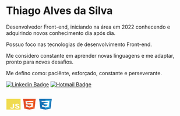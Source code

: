 # Thiago Alves da Silva

Desenvolvedor Front-end, iniciando na área em 2022 conhecendo e adquirindo novos conhecimento dia após dia.

Possuo foco nas tecnologias de desenvolvimento Front-end.

Me considero constante em aprender novas linguagens e me adaptar, pronto para novos desafios.

Me defino como: paciênte, esforçado, constante e perseverante.

[![Linkedin Badge](https://img.shields.io/badge/-Thiago%20Alves-0078D4?style=flat-square&logo=Linkedin&logoColor=white&link=https://www.linkedin.com/in/thiago-alves-616257163//)](https://www.linkedin.com/in/thiago-alves-616257163//)
[![Hotmail Badge](https://img.shields.io/badge/-thiago_alvess3@hotmail.com-0078D4?style=flat-square&logo=microsoft-outlook&logoColor=white&link=mailto:thiago_alvess3@hotmail.com)](mailto:thiago_alvess3@hotmail.com)

<div style="display: inline_block"><br>
  <img align="center" alt="Rafa-Js" height="30" width="40" src="https://raw.githubusercontent.com/devicons/devicon/master/icons/javascript/javascript-plain.svg">
  <img align="center" alt="Rafa-HTML" height="30" width="40" src="https://raw.githubusercontent.com/devicons/devicon/master/icons/html5/html5-original.svg">
  <img align="center" alt="Rafa-CSS" height="30" width="40" src="https://raw.githubusercontent.com/devicons/devicon/master/icons/css3/css3-original.svg">
</div>

